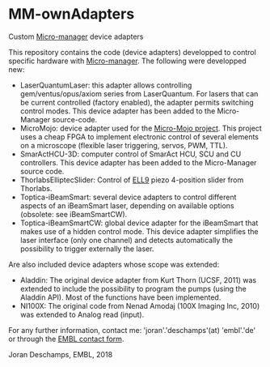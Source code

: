 # MM-ownAdapters
Custom [Micro-manager](https://micro-manager.org/ "Micro-manager website") device adapters

This repository contains the code (device adapters) developped to control specific hardware with [Micro-manager](https://micro-manager.org/ "Micro-manager website"). 
The following were developped new:

* LaserQuantumLaser: this adapter allows controlling gem/ventus/opus/axiom series from LaserQuantum. For lasers that can be 
current controlled (factory enabled), the adapter permits switching control modes. This device adapter has been added to the Micro-Manager
source-code.
* MicroMojo: device adapter used for the [Micro-Mojo project](https://github.com/jdeschamps/MicroMojo "Micro-Mojo on GitHub").
This project uses a cheap FPGA to implement electronic control of several elements on a microscope (flexible laser triggering,
servos, PWM, TTL).
* SmarActHCU-3D: computer control of SmarAct HCU, SCU and CU controllers. This device adapter has been added to the Micro-Manager source code.
* ThorlabsElliptecSlider: Control of [ELL9](https://www.thorlabs.com/thorproduct.cfm?partnumber=ELL9) piezo 4-position slider from Thorlabs.
* Toptica-iBeamSmart: several device adapters to control different aspects of an iBeamSmart laser, depending on available options (obsolete: see iBeamSmartCW).
* Toptica-iBeamSmartCW: global device adapter for the iBeamSmart that makes use of a hidden control mode. This device adapter simplifies
the laser interface (only one channel) and detects automatically the possibility to trigger externally the laser.

Are also included device adapters whose scope was extended:

* Aladdin: The original device adapter from Kurt Thorn (UCSF, 2011) was extended to include the possibility to program the pumps
(using the Aladdin API). Most of the functions have been implemented.
* NI100X: The original code from Nenad Amodaj (100X Imaging Inc, 2010) was extended to Analog read (input).

For any further information, contact me: 'joran'.'deschamps'(at) 'embl'.'de' or through the [EMBL contact form](https://intranet.embl.de/research/cbb/ries/members/index.php?s_personId=CP-60017864).

Joran Deschamps, EMBL, 2018
